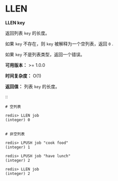 # LLEN


**LLEN key**

返回列表 ``key`` 的长度。

如果 ``key`` 不存在，则 ``key`` 被解释为一个空列表，返回 ``0`` .

如果 ``key`` 不是列表类型，返回一个错误。 

**可用版本：**
    >= 1.0.0

**时间复杂度：**
    O(1)

**返回值：**
    列表 ``key`` 的长度。

::
    
    # 空列表

    redis> LLEN job 
    (integer) 0


    # 非空列表

    redis> LPUSH job "cook food"
    (integer) 1

    redis> LPUSH job "have lunch"
    (integer) 2

    redis> LLEN job
    (integer) 2
